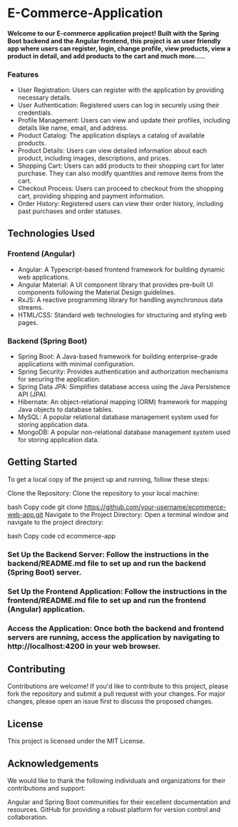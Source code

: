 # E-Commerce-Application
#### Welcome to our E-commerce application project! Built with the Spring Boot backend and the Angular frontend, this project is an user friendly app where users can register, login, change profile, view products, view a product in detail, and add products to the cart and much more.....

### Features
* User Registration: Users can register with the application by providing necessary details.
* User Authentication: Registered users can log in securely using their credentials.
* Profile Management: Users can view and update their profiles, including details like name, email, and address.
* Product Catalog: The application displays a catalog of available products.
* Product Details: Users can view detailed information about each product, including images, descriptions, and prices.
* Shopping Cart: Users can add products to their shopping cart for later purchase. They can also modify quantities and remove items from the cart.
* Checkout Process: Users can proceed to checkout from the shopping cart, providing shipping and payment information.
* Order History: Registered users can view their order history, including past purchases and order statuses.
  
## Technologies Used
### Frontend (Angular)
* Angular: A Typescript-based frontend framework for building dynamic web applications.
* Angular Material: A UI component library that provides pre-built UI components following the Material Design guidelines.
* RxJS: A reactive programming library for handling asynchronous data streams.
* HTML/CSS: Standard web technologies for structuring and styling web pages.
### Backend (Spring Boot)
* Spring Boot: A Java-based framework for building enterprise-grade applications with minimal configuration.
* Spring Security: Provides authentication and authorization mechanisms for securing the application.
* Spring Data JPA: Simplifies database access using the Java Persistence API (JPA).
* Hibernate: An object-relational mapping (ORM) framework for mapping Java objects to database tables.
* MySQL: A popular relational database management system used for storing application data.
* MongoDB: A popular non-relational database management system used for storing application data.
  
## Getting Started
To get a local copy of the project up and running, follow these steps:

Clone the Repository: Clone the repository to your local machine:

bash
Copy code
git clone https://github.com/your-username/ecommerce-web-app.git
Navigate to the Project Directory: Open a terminal window and navigate to the project directory:

bash
Copy code
cd ecommerce-app

### Set Up the Backend Server: Follow the instructions in the backend/README.md file to set up and run the backend (Spring Boot) server.

### Set Up the Frontend Application: Follow the instructions in the frontend/README.md file to set up and run the frontend (Angular) application.

### Access the Application: Once both the backend and frontend servers are running, access the application by navigating to http://localhost:4200 in your web browser.

## Contributing
Contributions are welcome! If you'd like to contribute to this project, please fork the repository and submit a pull request with your changes. For major changes, please open an issue first to discuss the proposed changes.

## License
This project is licensed under the MIT License.

## Acknowledgements
We would like to thank the following individuals and organizations for their contributions and support:

Angular and Spring Boot communities for their excellent documentation and resources.
GitHub for providing a robust platform for version control and collaboration.
